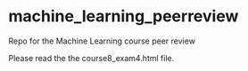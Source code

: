 # machine_learning_peerreview
Repo for the Machine Learning course peer review

Please read the the course8_exam4.html file.
